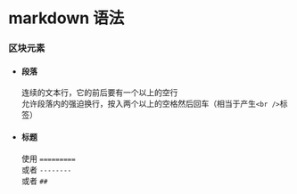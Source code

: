 markdown 语法
============

### 区块元素

*	#### 段落
	连续的文本行，它的前后要有一个以上的空行  
	允许段落内的强迫换行，按入两个以上的空格然后回车（相当于产生`<br />`标签）
*	#### 标题
	使用 `=========`  
	或者 `--------`  
	或者 `##`